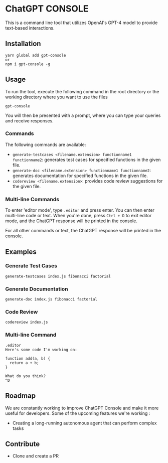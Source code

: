 # ChatGPT CONSOLE

This is a command line tool that utilizes OpenAI's GPT-4 model to provide text-based interactions.

## Installation

```
yarn global add gpt-console
or 
npm i gpt-console -g

```

## Usage

To run the tool, execute the following command in the root directory or the working directory where you want to use the files

```
gpt-console
```

You will then be presented with a prompt, where you can type your queries and receive responses.

### Commands

The following commands are available:

- `generate-testcases <filename.extension> functionname1 functionname2`: generates test cases for specified functions in the given file.
- `generate-doc <filename.extension> functionname1 functionname2`: generates documentation for specified functions in the given file.
- `codereview <filename.extension>`: provides code review suggestions for the given file.

### Multi-line Commands

To enter 'editor mode', type `.editor` and press enter. You can then enter multi-line code or text. When you're done, press `Ctrl + D` to exit editor mode, and the ChatGPT response will be printed in the console.

For all other commands or text, the ChatGPT response will be printed in the console.

## Examples

### Generate Test Cases

```
generate-testcases index.js fibonacci factorial
```

### Generate Documentation

```
generate-doc index.js fibonacci factorial
```

### Code Review

```
codereview index.js
```

### Multi-line Command

```
.editor
Here's some code I'm working on:

function add(a, b) {
  return a + b;
}

What do you think?
^D
```

## Roadmap

We are constantly working to improve ChatGPT Console and make it more useful for developers. Some of the upcoming features we're working :

- Creating a long-running autonomous agent that can perform complex tasks


## Contribute

- Clone and create a PR


